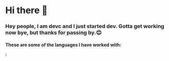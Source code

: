 # Hi there 👋

###  Hey people, I am devc and I just started dev. Gotta get working now bye, but thanks for passing by.😊 

#### These are some of the languages I have worked with:
<picture>
<img src="https://raw.githubusercontent.com/isocpp/logos/master/cpp_logo.png" alt="C++"width=5% height=5%>
</picture>

<!--
**Webdevc1/Webdevc1** is a ✨ _special_ ✨ repository because its `README.md` (this file) appears on your GitHub profile.

Here are some ideas to get you started:

- 🔭 I’m currently working on ...
- 🌱 I’m currently learning ...
- 👯 I’m looking to collaborate on ...
- 🤔 I’m looking for help with ...
- 💬 Ask me about ...
- 📫 How to reach me: ...
- 😄 Pronouns: ...
- ⚡ Fun fact: ...
-->
